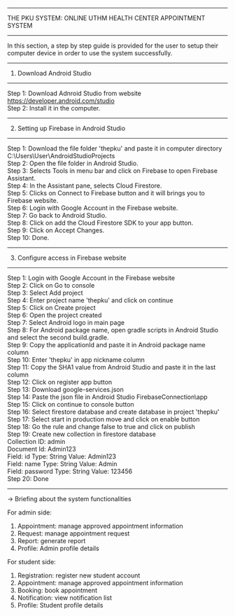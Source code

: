 *****************************************************************************************
THE PKU SYSTEM: ONLINE UTHM HEALTH CENTER APPOINTMENT SYSTEM
*****************************************************************************************

In this section, a step by step guide is provided for the user to setup their 
computer device in order to use the system successfully.

-----------------------------------------------------------------------------------------
1. Download Android Studio
-----------------------------------------------------------------------------------------
Step 1: Download Adnroid Studio from website https://developer.android.com/studio \
Step 2: Install it in the computer.

-----------------------------------------------------------------------------------------
2. Setting up Firebase in Android Studio
-----------------------------------------------------------------------------------------
Step 1: Download the file folder 'thepku' and paste it in computer 
	directory C:\Users\User\AndroidStudioProjects \
Step 2: Open the file folder in Android Studio.\
Step 3: Selects Tools in menu bar and click on Firebase to open Firebase Assistant.\
Step 4: In the Assistant pane, selects Cloud Firestore.\
Step 5: Clicks on Connect to Firebase button and it will brings you to Firebase website.\
Step 6: Login with Google Account in the Firebase website.\
Step 7: Go back to Android Studio.\
Step 8: Click on add the Cloud Firestore SDK to your app button.\
Step 9: Click on Accept Changes.\
Step 10: Done.

-----------------------------------------------------------------------------------------
3. Configure access in Firebase website
-----------------------------------------------------------------------------------------
Step 1: Login with Google Account in the Firebase website\
Step 2: Click on Go to console\
Step 3: Select Add project\
Step 4: Enter project name 'thepku' and click on continue\
Step 5: Click on Create project\
Step 6: Open the project created\
Step 7: Select Android logo in main page\
Step 8: For Android package name, open gradle scripts in Android Studio and select the second build.gradle.\
Step 9: Copy the applicationId and paste it in Android package name column\
Step 10: Enter 'thepku' in app nickname column\
Step 11: Copy the SHA1 value from Android Studio and paste it in the last column\
Step 12: Click on register app button\
Step 13: Download google-services.json\
Step 14: Paste the json file in Android Studio FirebaseConnection\app \
Step 15: Click on continue to console button\
Step 16: Select firestore database and create database in project 'thepku'\
Step 17: Select start in production move and click on enable button\
Step 18: Go the rule and change false to true and click on publish\
Step 19: Create new collection in firestore database\
Collection ID: admin\
Document Id: Admin123\
Field: id	Type: String	Value: Admin123\
Field: name	Type: String	Value: Admin\
Field: password	Type: String	Value: 123456\
Step 20: Done

***********************************************************************************************

-> Briefing about the system functionalities

For admin side:
1. Appointment: manage approved appointment information
2. Request: manage appointment request
3. Report: generate report
4. Profile: Admin profile details

For student side:
1. Registration: register new student account
2. Appointment: manage approved appointment information
3. Booking: book appointment
4. Notification: view notification list
5. Profile: Student profile details

